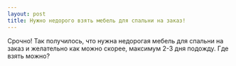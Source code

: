 ```yaml
---
layout: post 
title: Нужно недорого взять мебель для спальни на заказ! 
--- 
```

Срочно! Так получилось, что нужна недорогая мебель для спальни на заказ и желательно как можно скорее, максимум 2-3 дня подожду. Где взять можно?
